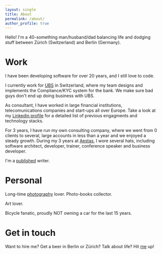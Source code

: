 ```yaml
---
layout: single
title: About
permalink: /about/
author_profile: true
---
```


Hello! I'm a 40-something man/husband/dad balancing life and dodging stuff between Zürich (Switzerland) and Berlin (Germany).

# Work

I have been developing software for over 20 years, and I still love to code.

I currently work for [UBS](https://ubs.com) in Switzerland, where my team designs and implements the Compliance/KYC system for the bank.
We make sure bad guys don't end up doing business with UBS.

As consultant, I have worked in large financial institutions, telecomunications companies and start-ups all over Europe. Take a look at my [Linkedin profile](https://ch.linkedin.com/in/ishipsoftware) for a detailed list of previous engagments and technology stacks.

For 3 years, I have run my own consulting company, where we went from 0 clients to several, large accounts in less than a year and we enjoyed a steady growth. During my 3 years at [Aestas](http://aestasit.com/), I wore several hats, including software architect,
developer, trainer, conference speaker and business developer.

I'm a [published](https://www.packtpub.com/application-development/groovy-2-cookbook) writer.

# Personal  

Long-time [photography](http://www.lucianofiandesio.photography) lover. Photo-books collector.

Art lover.

Bicycle fanatic, proudly NOT owning a car for the last 15 years.

# Get in touch

Want to hire me? Get a beer in Berlin or Zürich? Talk about life? Hit [me](mailto:luciano@fiandes.io) up!